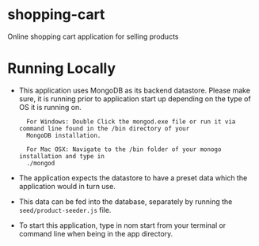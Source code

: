 # shopping-cart
Online shopping cart application for selling products

# Running Locally
- This application uses MongoDB as its backend datastore. Please make sure, it is running
prior to application start up depending on the type of OS it is running on.

        For Windows: Double Click the mongod.exe file or run it via command line found in the /bin directory of your
        MongoDB installation.

        For Mac OSX: Navigate to the /bin folder of your monogo installation and type in 
        ./mongod

- The application expects the datastore to have a preset data which the application would in 
turn use.
- This data can be fed into the database, separately by running the ```seed/product-seeder.js``` file.
- To start this application, type in nom start from your terminal or command line when being in the app directory.